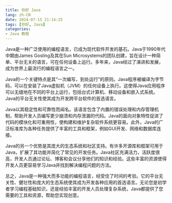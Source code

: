 ```yaml
---
title: 你好 Java
lang: zh-CN
date: 2024-07-15 21:14:25
tags: [你好, Java]
categories:
- Java 教程
---
```


Java是一种广泛使用的编程语言，已成为现代软件开发的基石。Java于1990年代中期由James Gosling及其在Sun Microsystems的团队创建，旨在设计一种简单、平台无关的语言，可在任何设备上运行。多年来，Java经过了演进和发展，成为世界上最流行的编程语言之一。

Java的一个关键特点是其“一次编写，到处运行”的原则。Java程序被编译为字节码，可以在安装了Java虚拟机（JVM）的任何设备上执行。这使得Java应用程序可以无缝地在不同的平台上运行，包括台式计算机、移动设备和嵌入式系统。Java的平台无关性使其成为开发跨平台软件的首选语言。

Java以其稳定性和可靠性而闻名。该语言包含了内置的错误处理和内存管理机制，帮助开发人员编写更少崩溃和内存泄漏的代码。Java的面向对象特性促进了代码的模块化和可重用性，使构建和维护复杂软件系统更容易。此外，Java的广泛标准库为各种任务提供了丰富的工具和框架，例如GUI开发、网络和数据库连接。

Java的另一个优势是其庞大的生态系统和社区支持。有许多开源库和框架可用于Java，扩展了其功能并简化了常见的开发任务。Java社区充满活力，活跃度很高，开发人员通过论坛、博客和会议分享他们的知识和经验。这些丰富的资源使得开发人员更容易学习Java并找到解决编程问题的方法。

总之，Java是一种强大而多功能的编程语言，经受住了时间的考验。它的平台无关性、健壮性和庞大的生态系统使其成为开发各种应用的首选语言。无论您是初学者学习编程基础知识，还是经验丰富的开发人员处理复杂系统，Java都提供了您需要的工具和资源，帮助您实现创意。
